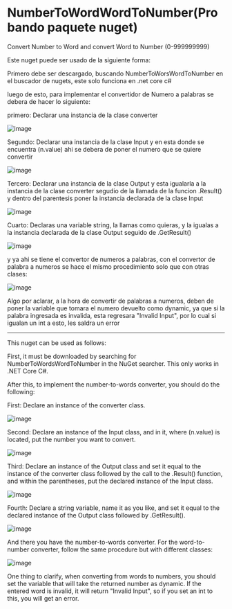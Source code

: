 # NumberToWordWordToNumber(Probando paquete nuget)
Convert Number to Word and convert Word to Number (0-999999999)

Este nuget puede ser usado de la siguiente forma:

Primero debe ser descargado, buscando NumberToWorsWordToNumber en el buscador de nugets, este solo funciona en .net core c#

luego de esto, para implementar el convertidor de Numero a palabras se debera de hacer lo siguiente:

primero:
Declarar una instancia de la clase converter

![image](https://github.com/Whisman21/Kata-DDD-paquete-nugget/assets/144621111/703a1427-60e1-4baa-97b6-0e5424403afa)

Segundo:
Declarar una instancia de la clase Input y en esta donde se encuentra (n.value) ahi se debera de poner el numero que se quiere convertir

![image](https://github.com/Whisman21/Kata-DDD-paquete-nugget/assets/144621111/6ebebb3e-df8d-48b2-8b80-ce401ab8fc32)

Tercero:
Declarar una instancia de la clase Output y esta igualarla a la instancia de la clase converter segudio de la llamada de la funcion .Result() y dentro del parentesis poner la instancia declarada de la clase Input

![image](https://github.com/Whisman21/Kata-DDD-paquete-nugget/assets/144621111/b10b6413-6f07-4325-b6b2-ee88c013eb2b)

Cuarto:
Declaras una variable string, la llamas como quieras, y la igualas a la instancia declarada de la clase Output seguido de .GetResult()

![image](https://github.com/Whisman21/Kata-DDD-paquete-nugget/assets/144621111/a0a1a3bf-54b8-4a50-8ff6-e6c9cad97f76)


y ya ahi se tiene el convertor de numeros a palabras, con el convertor de palabra a numeros se hace el mismo procedimiento solo que con otras clases:

![image](https://github.com/Whisman21/Kata-DDD-paquete-nugget/assets/144621111/30e3611b-d46b-4d6e-98ab-c53f1956a0b9)

Algo por aclarar, a la hora de convertir de palabras a numeros, deben de poner la variable que tomara el numero devuelto como dynamic, ya que si la palabra ingresada es invalida, esta regresara "Invalid Input", por lo cual si igualan un int a esto, les saldra un error 




------------------------------


This nuget can be used as follows:

First, it must be downloaded by searching for NumberToWordsWordToNumber in the NuGet searcher. This only works in .NET Core C#.

After this, to implement the number-to-words converter, you should do the following:

First:
Declare an instance of the converter class.

![image](https://github.com/Whisman21/Kata-DDD-paquete-nugget/assets/144621111/703a1427-60e1-4baa-97b6-0e5424403afa)

Second:
Declare an instance of the Input class, and in it, where (n.value) is located, put the number you want to convert.

![image](https://github.com/Whisman21/Kata-DDD-paquete-nugget/assets/144621111/6ebebb3e-df8d-48b2-8b80-ce401ab8fc32)

Third:
Declare an instance of the Output class and set it equal to the instance of the converter class followed by the call to the .Result() function, and within the parentheses, put the declared instance of the Input class.

![image](https://github.com/Whisman21/Kata-DDD-paquete-nugget/assets/144621111/b10b6413-6f07-4325-b6b2-ee88c013eb2b)

Fourth:
Declare a string variable, name it as you like, and set it equal to the declared instance of the Output class followed by .GetResult().

![image](https://github.com/Whisman21/Kata-DDD-paquete-nugget/assets/144621111/a0a1a3bf-54b8-4a50-8ff6-e6c9cad97f76)

And there you have the number-to-words converter. For the word-to-number converter, follow the same procedure but with different classes:

![image](https://github.com/Whisman21/Kata-DDD-paquete-nugget/assets/144621111/30e3611b-d46b-4d6e-98ab-c53f1956a0b9)

One thing to clarify, when converting from words to numbers, you should set the variable that will take the returned number as dynamic. If the entered word is invalid, it will return "Invalid Input", so if you set an int to this, you will get an error.
